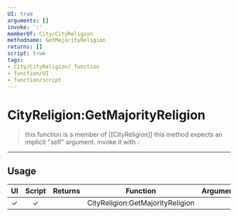 ```yaml
---
UI: true
arguments: []
invoke: ':'
memberOf: City/CityReligion
methodname: GetMajorityReligion
returns: []
script: true
tags:
- City/CityReligion/_function
- function/UI
- function/script
---
```

# CityReligion:GetMajorityReligion
> this function is a member of [[CityReligion]]
> this method expects an implicit "self" argument. invoke it with `:`
-----
## Usage
|  UI | Script | Returns | Function | Arguments |
|:---:|:------:|-------:|:--------:|:---------|
|✓|✓||CityReligion:GetMajorityReligion||
